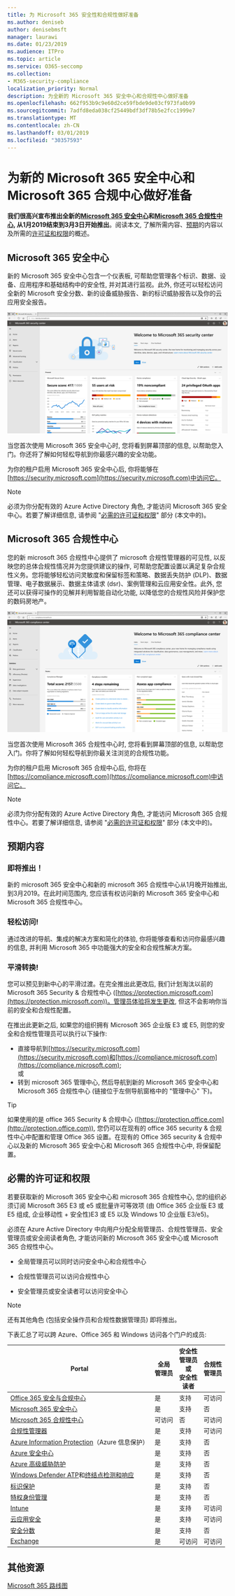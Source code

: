 ```yaml
---
title: 为 Microsoft 365 安全性和合规性做好准备
ms.author: deniseb
author: denisebmsft
manager: laurawi
ms.date: 01/23/2019
ms.audience: ITPro
ms.topic: article
ms.service: O365-seccomp
ms.collection:
- M365-security-compliance
localization_priority: Normal
description: 为全新的 Microsoft 365 安全中心和合规性中心做好准备
ms.openlocfilehash: 662f953b9c9e60d2ce59fbde9de03cf973fa0b99
ms.sourcegitcommit: 7adfd8eda038cf25449bdf3df78b5e2fcc1999e7
ms.translationtype: MT
ms.contentlocale: zh-CN
ms.lasthandoff: 03/01/2019
ms.locfileid: "30357593"
---
```

# <a name="get-ready-for-the-new-microsoft-365-security-center-and-microsoft-365-compliance-center"></a>为新的 Microsoft 365 安全中心和 Microsoft 365 合规中心做好准备

**我们很高兴宣布推出全新的[Microsoft 365 安全中心](#microsoft-365-security-center)和[Microsoft 365 合规性中心](#microsoft-365-compliance-center), 从1月2019结束到3月3日开始推出**。阅读本文, 了解所需内容、[预期](#what-to-expect)的内容以及所需的[许可证和权限](#required-licenses-and-permissions)的概述。

## <a name="microsoft-365-security-center"></a>Microsoft 365 安全中心

新的 Microsoft 365 安全中心包含一个仪表板, 可帮助您管理各个标识、数据、设备、应用程序和基础结构中的安全性, 并对其进行监视。此外, 你还可以轻松访问全新的 Microsoft 安全分数、新的设备威胁报告、新的标识威胁报告以及你的云应用安全报告。 

![新的 Microsoft 365 安全中心](media/m365-security-center.png)

当您首次使用 Microsoft 365 安全中心时, 您将看到屏幕顶部的信息, 以帮助您入门。你还将了解如何轻松导航到你最感兴趣的安全功能。

为你的租户启用 Microsoft 365 安全中心后, 你将能够在[https://security.microsoft.com](https://security.microsoft.com)中访问它。 

> [!NOTE]
> 必须为你分配有效的 Azure Active Directory 角色, 才能访问 Microsoft 365 安全中心。若要了解详细信息, 请参阅 "[必需的许可证和权限](#required-licenses-and-permissions)" 部分 (本文中的)。

## <a name="microsoft-365-compliance-center"></a>Microsoft 365 合规性中心

您的新 microsoft 365 合规性中心提供了 microsoft 合规性管理器的可见性, 以反映您的总体合规性情况并为您提供建议的操作, 可帮助您配置设置以满足复杂合规性义务。您将能够轻松访问灵敏度和保留标签和策略、数据丢失防护 (DLP)、数据管理、电子数据展示、数据主体请求 (dsr)、案例管理和云应用安全性。此外, 您还可以获得可操作的见解并利用智能自动化功能, 以降低您的合规性风险并保护您的数码房地产。 

![Microsoft 365 合规性中心](media/m365-compliance-center.png)

当您首次使用 Microsoft 365 合规性中心时, 您将看到屏幕顶部的信息, 以帮助您入门。你将了解如何轻松导航到你最关注浏览的合规性功能。

为你的租户启用 Microsoft 365 合规中心后, 你将在[https://compliance.microsoft.com](https://compliance.microsoft.com)中访问它。  

> [!NOTE]
> 必须为你分配有效的 Azure Active Directory 角色, 才能访问 Microsoft 365 合规性中心。若要了解详细信息, 请参阅 "[必需的许可证和权限](#required-licenses-and-permissions)" 部分 (本文中的)。

## <a name="what-to-expect"></a>预期内容

### <a name="coming-soon"></a>即将推出！

新的 microsoft 365 安全中心和新的 microsoft 365 合规性中心从1月晚开始推出, 到3月2019。在此时间范围内, 您应该有权访问新的 Microsoft 365 安全中心和 Microsoft 365 合规性中心。

### <a name="easy-access"></a>轻松访问!

通过改进的导航、集成的解决方案和简化的体验, 你将能够查看和访问你最感兴趣的信息, 并利用 Microsoft 365 中功能强大的安全和合规性解决方案。

### <a name="smooth-transition"></a>平滑转换!

您可以预见到新中心的平滑过渡。在完全推出此更改后, 我们计划淘汰以前的 Microsoft 365 Security & 合规性中心 ([https://protection.microsoft.com](https://protection.microsoft.com))。管理员体验将发生更改, 但这不会影响你当前的安全和合规性配置。

在推出此更新之后, 如果您的组织拥有 Microsoft 365 企业版 E3 或 E5, 则您的安全和合规性管理员可以执行以下操作:

- 直接导航到[https://security.microsoft.com](https://security.microsoft.com)和[https://compliance.microsoft.com](https://compliance.microsoft.com); <br>或  
- 转到 microsoft 365 管理中心, 然后导航到新的 Microsoft 365 安全中心和 Microsoft 365 合规性中心 (链接位于左侧导航窗格中的 "管理中心" 下)。

> [!TIP]
> 如果使用的是 office 365 Security & 合规中心 ([https://protection.office.com](http://protection.office.com)), 您仍可以在现有的 office 365 security & 合规性中心中配置和管理 Office 365 设置。在现有的 Office 365 security & 合规中心以及新的 Microsoft 365 安全中心和 Microsoft 365 合规性中心中, 将保留配置。  

## <a name="required-licenses-and-permissions"></a>必需的许可证和权限

若要获取新的 Microsoft 365 安全中心和 microsoft 365 合规性中心, 您的组织必须订阅 Microsoft 365 E3 或 e5 或批量许可等效项 (由 Office 365 企业版 E3 或 E5 组成, 企业移动性 + 安全性)E3 或 E5 以及 Windows 10 企业版 E3/e5)。

必须在 Azure Active Directory 中向用户分配全局管理员、合规性管理员、安全管理员或安全阅读者角色, 才能访问新的 Microsoft 365 安全中心或 Microsoft 365 合规性中心。

- 全局管理员可以同时访问安全中心和合规性中心

- 合规性管理员可以访问合规性中心

- 安全管理员或安全读者可以访问安全中心

> [!NOTE]
> 还有其他角色 (包括安全操作员和合规性数据管理员) 即将推出。

下表汇总了可以跨 Azure、Office 365 和 Windows 访问各个门户的成员:

|Portal  |全局<br/>管理员  |安全性 <br/>管理员<br>或<br>安全性<br>读者 |合规性<br/>管理员  |
|---------|---------|---------|---------|
|[Office 365 安全与合规中心](https://protection.office.com) |是 |支持  |可访问 |
|[Microsoft 365 安全中心](https://security.microsoft.com) |是  | 支持  | 否        |
|[Microsoft 365 合规性中心](https://compliance.microsoft.com) | 可访问 | 否 | 可访问 |
|[合规性管理器](https://aka.ms/compliancemanager) |是 | 支持 |可访问  |
|[Azure Information Protection](https://docs.microsoft.com/azure/information-protection)（Azure 信息保护） |是 |支持 |否 |
|[Azure 安全中心](https://docs.microsoft.com/azure/security-center/)  |是 |支持 |否 |
|[Azure 高级威胁防护](https://docs.microsoft.com/azure-advanced-threat-protection/what-is-atp)  |是 |支持 |否 |
|[Windows Defender ATP](https://docs.microsoft.com/windows/security/threat-protection/windows-defender-atp/windows-defender-advanced-threat-protection?ocid=tia-260153000#windows-defender-atp)和[终结点检测和响应](https://docs.microsoft.com/windows/security/threat-protection/windows-defender-atp/overview-endpoint-detection-response)     |是 |支持 |否 |
|[标识保护](https://docs.microsoft.com/azure/active-directory/identity-protection)     |是 |支持 |否 |
|[特权身份管理](https://docs.microsoft.com/azure/active-directory/privileged-identity-management)     |是 |支持 |否 |
|[Intune](https://docs.microsoft.com/intune)     |是 |支持 |可访问 |
|[云应用安全](https://docs.microsoft.com/cloud-app-security/)     |是 |支持 |可访问 |
|[安全分数](https://docs.microsoft.com/office365/securitycompliance/office-365-secure-score)     |是 |支持 |否 |
|[Exchange](https://docs.microsoft.com/exchange/)     |是 |可访问 |可访问 |

## <a name="additional-resources"></a>其他资源

[Microsoft 365 路线图](https://www.microsoft.com/microsoft-365/roadmap)

